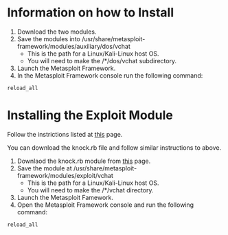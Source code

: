 # Information on how to Install
1. Download the two modules.
1. Save the modules into /usr/share/metasploit-framework/modules/auxiliary/dos/vchat
     * This is the path for a Linux/Kali-Linux host OS.
     * You will need to make the /\*/dos/vchat subdirectory.
3. Launch the Metasploit Framework.
4. In the Metasploit Framework console run the following command:
``` 
reload_all
```
# Installing the Exploit Module
Follow the instrictions listed at [this](https://github.com/xinwenfu/Malware-Analysis/tree/main/MetasploitNewModule) page.

You can download the knock.rb file and follow similar instructions to above.
1. Downlaod the knock.rb module from [this](https://github.com/xinwenfu/Malware-Analysis/tree/main/MetasploitNewModule) page.
1. Save the module at /usr/share/metasploit-framework/modules/exploit/vchat
     * This is the path for a Linux/Kali-Linux host OS. 
     * You will need to make the /\*/vchat directory.
1. Launch the Metasploit Famework. 
1. Open the Metasploit Framework console and run the following command:
``` 
reload_all
```
